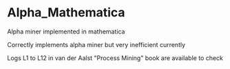 # Alpha_Mathematica
Alpha miner implemented in mathematica

Correctly implements alpha miner but very inefficient currently

Logs L1 to L12 in van der Aalst "Process Mining" book are available to check
